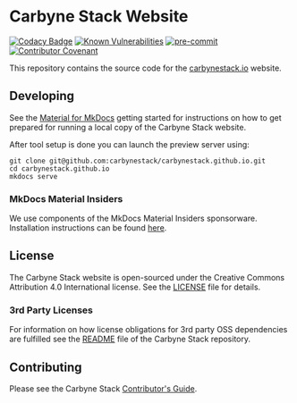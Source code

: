 # Carbyne Stack Website

[![Codacy Badge](https://app.codacy.com/project/badge/Grade/57bafe6065f44e29b74c1423c90561b3)](https://www.codacy.com?utm_source=github.com&utm_medium=referral&utm_content=carbynestack/carbynestack.io&utm_campaign=Badge_Grade)
[![Known Vulnerabilities](https://snyk.io/test/github/carbynestack/carbynestack.io/badge.svg)](https://snyk.io/test/github/carbynestack/carbynestack.io)
[![pre-commit](https://img.shields.io/badge/pre--commit-enabled-brightgreen?logo=pre-commit&logoColor=white)](https://github.com/pre-commit/pre-commit)
[![Contributor Covenant](https://img.shields.io/badge/Contributor%20Covenant-2.1-4baaaa.svg)](CODE_OF_CONDUCT.md)

This repository contains the source code for the
[carbynestack.io](https://carbynestack.io) website.

## Developing

See the
[Material for MkDocs](https://squidfunk.github.io/mkdocs-material/getting-started/)
getting started for instructions on how to get prepared for running a local copy
of the Carbyne Stack website.

After tool setup is done you can launch the preview server using:

```shell
git clone git@github.com:carbynestack/carbynestack.github.io.git
cd carbynestack.github.io
mkdocs serve
```

### MkDocs Material Insiders

We use components of the MkDocs Material Insiders sponsorware. Installation
instructions can be found [here](https://squidfunk.github.io/mkdocs-material/insiders/getting-started/#installation).

## License

The Carbyne Stack website is open-sourced under the Creative Commons
Attribution 4.0 International license. See the [LICENSE](LICENSE) file for
details.

### 3rd Party Licenses

For information on how license obligations for 3rd party OSS dependencies are
fulfilled see the [README](https://github.com/carbynestack/carbynestack) file of
the Carbyne Stack repository.

## Contributing

Please see the Carbyne Stack
[Contributor's Guide](https://github.com/carbynestack/carbynestack/blob/master/CONTRIBUTING.md).
